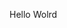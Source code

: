 Hello Wolrd



















































































































































































































































































































































































































































































































































































































































































































































































































































































































































































































































































































































































































































































































































































































































































































































































































































































































































































































































